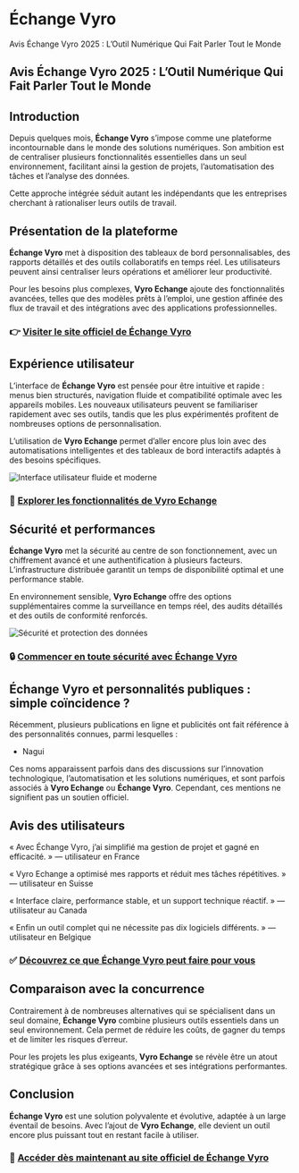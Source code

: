 # Échange Vyro
Avis Échange Vyro 2025 : L’Outil Numérique Qui Fait Parler Tout le Monde
## Avis Échange Vyro 2025 : L’Outil Numérique Qui Fait Parler Tout le Monde

## Introduction
Depuis quelques mois, **Échange Vyro** s’impose comme une plateforme incontournable dans le monde des solutions numériques. Son ambition est de centraliser plusieurs fonctionnalités essentielles dans un seul environnement, facilitant ainsi la gestion de projets, l’automatisation des tâches et l’analyse des données.

Cette approche intégrée séduit autant les indépendants que les entreprises cherchant à rationaliser leurs outils de travail.

## Présentation de la plateforme
**Échange Vyro** met à disposition des tableaux de bord personnalisables, des rapports détaillés et des outils collaboratifs en temps réel. Les utilisateurs peuvent ainsi centraliser leurs opérations et améliorer leur productivité.

Pour les besoins plus complexes, **Vyro Echange** ajoute des fonctionnalités avancées, telles que des modèles prêts à l’emploi, une gestion affinée des flux de travail et des intégrations avec des applications professionnelles.

### 👉 **[Visiter le site officiel de Échange Vyro](https://echangevyro.fr)**

## Expérience utilisateur
L’interface de **Échange Vyro** est pensée pour être intuitive et rapide : menus bien structurés, navigation fluide et compatibilité optimale avec les appareils mobiles. Les nouveaux utilisateurs peuvent se familiariser rapidement avec ses outils, tandis que les plus expérimentés profitent de nombreuses options de personnalisation.

L’utilisation de **Vyro Echange** permet d’aller encore plus loin avec des automatisations intelligentes et des tableaux de bord interactifs adaptés à des besoins spécifiques.

![Interface utilisateur fluide et moderne](https://www.cadschool.ch/wp-content/uploads/UI-Design-en-2025.webp)

### 🔗 **[Explorer les fonctionnalités de Vyro Echange](https://echangevyro.fr)**

## Sécurité et performances
**Échange Vyro** met la sécurité au centre de son fonctionnement, avec un chiffrement avancé et une authentification à plusieurs facteurs. L’infrastructure distribuée garantit un temps de disponibilité optimal et une performance stable.

En environnement sensible, **Vyro Echange** offre des options supplémentaires comme la surveillance en temps réel, des audits détaillés et des outils de conformité renforcés.

![Sécurité et protection des données](https://www.mitacs.ca/wp-content/uploads/2022/03/TECHNOLOGY-sub-page-Cybersecurity_Image-2_iStock-1061357610.jpg)

### 🔒 **[Commencer en toute sécurité avec Échange Vyro](https://echangevyro.fr)**

## Échange Vyro et personnalités publiques : simple coïncidence ?
Récemment, plusieurs publications en ligne et publicités ont fait référence à des personnalités connues, parmi lesquelles :

- Nagui

Ces noms apparaissent parfois dans des discussions sur l’innovation technologique, l’automatisation et les solutions numériques, et sont parfois associés à **Vyro Echange** ou **Échange Vyro**. Cependant, ces mentions ne signifient pas un soutien officiel.

## Avis des utilisateurs
« Avec Échange Vyro, j’ai simplifié ma gestion de projet et gagné en efficacité. » — utilisateur en France

« Vyro Echange a optimisé mes rapports et réduit mes tâches répétitives. » — utilisateur en Suisse

« Interface claire, performance stable, et un support technique réactif. » — utilisateur au Canada

« Enfin un outil complet qui ne nécessite pas dix logiciels différents. » — utilisateur en Belgique

### ✅ **[Découvrez ce que Échange Vyro peut faire pour vous](https://echangevyro.fr)**

## Comparaison avec la concurrence
Contrairement à de nombreuses alternatives qui se spécialisent dans un seul domaine, **Échange Vyro** combine plusieurs outils essentiels dans un seul environnement. Cela permet de réduire les coûts, de gagner du temps et de limiter les risques d’erreur.

Pour les projets les plus exigeants, **Vyro Echange** se révèle être un atout stratégique grâce à ses options avancées et ses intégrations performantes.

## Conclusion
**Échange Vyro** est une solution polyvalente et évolutive, adaptée à un large éventail de besoins. Avec l’ajout de **Vyro Echange**, elle devient un outil encore plus puissant tout en restant facile à utiliser.

### 🚀 **[Accéder dès maintenant au site officiel de Échange Vyro](https://echangevyro.fr)**
